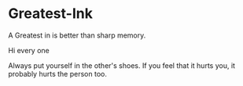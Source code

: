 # Greatest-Ink
A Greatest in is better than sharp memory.

Hi every one 


Always put yourself in the other's shoes. If you feel that it
hurts you, it probably hurts the person too.
